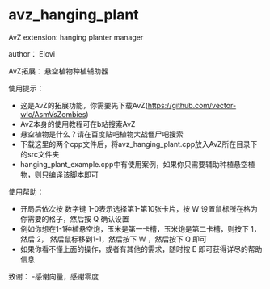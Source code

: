 # avz_hanging_plant

AvZ extension: hanging planter manager

author： Elovi

AvZ拓展： 悬空植物种植辅助器

使用提示：
- 这是AvZ的拓展功能，你需要先下载AvZ(https://github.com/vector-wlc/AsmVsZombies)
- AvZ本身的使用教程可在b站搜索AvZ
- 悬空植物是什么？请在百度贴吧植物大战僵尸吧搜索
- 下载这里的两个cpp文件后，将avz_hanging_plant.cpp放入AvZ所在目录下的src文件夹
- hanging_plant_example.cpp中有使用案例，如果你只需要辅助种植悬空植物，则只编译该脚本即可

使用帮助：
- 开局后依次按 数字键 1-0表示选择第1-第10张卡片，按 W 设置鼠标所在格为你需要的格子，然后按 Q 确认设置
- 例如你想在1-1种植悬空炮，玉米是第一卡槽，玉米炮是第二卡槽，则按下 1， 然后 2， 然后鼠标移到1-1，然后按下 W ，然后按下 Q 即可
- 如果你看不懂上面的操作，或者有其他的需求，随时按 E 即可获得详尽的帮助信息

致谢：
-感谢向量，感谢零度
